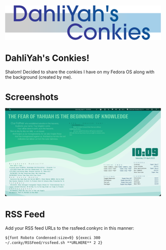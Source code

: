 
![alt text](https://raw.githubusercontent.com/dahliyah/conkies/main/images/dahliasconkies.png)
# DahliYah's Conkies!

Shalom! Decided to share the conkies I have on my Fedora OS along with the background (created by me).

# Screenshots
![alt text](https://raw.githubusercontent.com/dahliyah/conkies/main/images/screenshot.png)


# RSS Feed

Add your RSS feed URLs to the rssfeed.conkyrc in this manner:


```
${font Roboto Condensed:size=9} ${execi 300 ~/.conky/RSSFeed/rssfeed.sh **URLHERE** 2 2}
```














